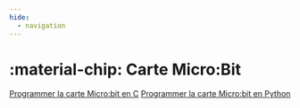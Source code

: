 ```yaml
---
hide:
  - navigation
---
```


# :material-chip: Carte Micro:Bit

[Programmer la carte Micro:bit en C](microbit/codal.md)
[Programmer la carte Micro:bit en Python](microbit/micro_python.md)
